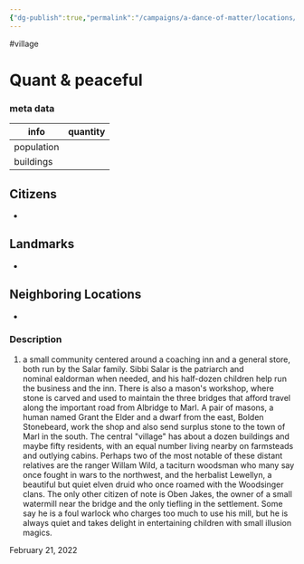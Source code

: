```yaml
---
{"dg-publish":true,"permalink":"/campaigns/a-dance-of-matter/locations/orren-s-rest/","dgPassFrontmatter":true}
---
```


#village

# Quant & peaceful
### meta data
| info       | quantity |
| ---------- | -------- |
| population |          |
| buildings  |          |

## Citizens
- 

## Landmarks
- 

## Neighboring Locations
- 

### Description
1.  a small community centered around a coaching inn and a general store, both run by the Salar family. Sibbi Salar is the patriarch and nominal ealdorman when needed, and his half-dozen children help run the business and the inn. There is also a mason's workshop, where stone is carved and used to maintain the three bridges that afford travel along the important road from Albridge to Marl. A pair of masons, a human named Grant the Elder and a dwarf from the east, Bolden Stonebeard, work the shop and also send surplus stone to the town of Marl in the south. The central "village" has about a dozen buildings and maybe fifty residents, with an equal number living nearby on farmsteads and outlying cabins. Perhaps two of the most notable of these distant relatives are the ranger Willam Wild, a taciturn woodsman who many say once fought in wars to the northwest, and the herbalist Lewellyn, a beautiful but quiet elven druid who once roamed with the Woodsinger clans. The only other citizen of note is Oben Jakes, the owner of a small watermill near the bridge and the only tiefling in the settlement. Some say he is a foul warlock who charges too much to use his mill, but he is always quiet and takes delight in entertaining children with small illusion magics.
    

February 21, 2022
